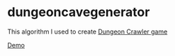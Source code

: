 # dungeoncavegenerator

This algorithm I used to create <a href="https://github.com/kurumkan/Dungeongame" target="_blank">Dungeon Crawler game</a>


<a href="https://kurumkan.github.io/dungeoncavegenerator/" target="_blank">Demo</a>
